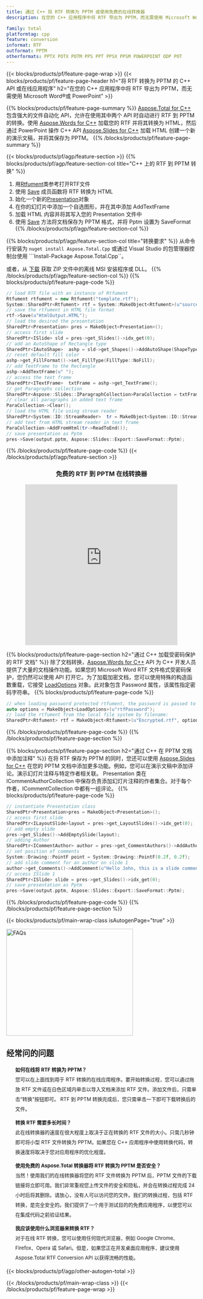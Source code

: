 ```yaml
---
title: 通过 C++ 将 RTF 转换为 PPTM 或使用免费的在线转换器
description: 在您的 C++ 应用程序中将 RTF 导出为 PPTM，而无需使用 Microsoft Word of PowerPoint 或在线。在集成代码之前快速测试免费的 RTF 到 PPTM 在线转换器。

family: total
platformtag: cpp
feature: conversion
informat: RTF
outformat: PPTM
otherformats: PPTX POTX POTM PPS PPT PPSX PPSM POWERPOINT ODP POT
---
```

{{< blocks/products/pf/feature-page-wrap >}}
{{< blocks/products/pf/feature-page-header h1="将 RTF 转换为 PPTM 的 C++ API 或在线应用程序" h2="在您的 C++ 应用程序中将 RTF 导出为 PPTM，而无需使用 Microsoft Word&reg;或 PowerPoint" >}}

{{% blocks/products/pf/feature-page-summary %}}
[Aspose.Total for C++](https://products.aspose.com/total/cpp/) 包含强大的文件自动化 API，允许在使用其中两个 API 时自动进行 RTF 到 PPTM 的转换。使用 [Aspose.Words for C++](https://products.aspose.com/words/cpp/) 加载您的 RTF 并将其转换为 HTML，然后通过 PowerPoint 操作 C++ API [Aspose.Slides for C++](https://products.aspose.com/slides/cpp/) 加载 HTML 创建一个新的演示文稿，并将其保存为 PPTM。 
{{% /blocks/products/pf/feature-page-summary  %}}

{{< blocks/products/pf/agp/feature-section >}}
{{% blocks/products/pf/agp/feature-section-col title="C++ 上的 RTF 到 PPTM 转换" %}}
1. 用[Rtfument](https://reference.aspose.com/words/cpp/class/aspose.words.rtfument)类参考打开RTF文件
2. 使用 [Save](https://reference.aspose.com/words/cpp/class/aspose.words.rtfument#save_stdbasicostream_saveoptions) 成员函数将 RTF 转换为 HTML
3. 始化一个新的[Presentation](https://reference.aspose.com/slides/cpp/class/aspose.slides.presentation)对象
4. 在你的幻灯片中添加一个自选图形，并在其中添加 AddTextFrame
5. 加载 HTML 内容并将其写入您的 Presentation 文件中
6. 使用 [Save](https://reference.aspose.com/slides/cpp/class/aspose.slides.presentation#afcd59ec697bf05c10f78c3869de2ec9e) 方法将文档保存为 PPTM 格式，并将 Pptm 设置为 SaveFormat
{{% /blocks/products/pf/agp/feature-section-col %}}

{{% blocks/products/pf/agp/feature-section-col title="转换要求" %}}
从命令行安装为 ```nuget install Aspose.Total.Cpp``` 或通过 Visual Studio 的包管理器控制台使用 ```Install-Package Aspose.Total.Cpp``。

或者，从 [下载](https://releases.aspose.com/total/cpp) 获取 ZIP 文件中的离线 MSI 安装程序或 DLL。
{{% /blocks/products/pf/agp/feature-section-col %}}
{{% blocks/products/pf/feature-page-code %}}

```cpp
// load RTF file with an instance of Rtfument
Rtfument rtfument = new Rtfument("template.rtf");
System::SharedPtr<Rtfument> rtf = System::MakeObject<Rtfument>(u"sourceFile.rtf");
// save the rtfument in HTML file format
rtf->Save(u"HtmlOutput.HTML");
// load the desired the presentation
SharedPtr<Presentation> pres = MakeObject<Presentation>();
// access first slide
SharedPtr<ISlide> sld = pres->get_Slides()->idx_get(0);
// add an AutoShape of Rectangle type
SharedPtr<IAutoShape>  ashp = sld->get_Shapes()->AddAutoShape(ShapeType::Rectangle, 10, 10, 700, 500);
// reset default fill color
ashp->get_FillFormat()->set_FillType(FillType::NoFill);
// add TextFrame to the Rectangle
ashp->AddTextFrame(u" ");
// access the text frame
SharedPtr<ITextFrame>  txtFrame = ashp->get_TextFrame();
// get Paragraphs collection
SharedPtr<Aspose::Slides::IParagraphCollection>ParaCollection = txtFrame->get_Paragraphs();
// clear all paragraphs in added text frame
ParaCollection->Clear();
// load the HTML file using stream reader
SharedPtr<System::IO::StreamReader>  tr = MakeObject<System::IO::StreamReader>(HtmlOutput.HTML);
// add text from HTML stream reader in text frame
ParaCollection->AddFromHtml(tr->ReadToEnd());
// save presentation as Pptm
pres->Save(output.pptm, Aspose::Slides::Export::SaveFormat::Pptm);                  
```


{{% /blocks/products/pf/feature-page-code %}}
{{< /blocks/products/pf/agp/feature-section >}}

<div class="container-fluid agp-content bg-white aboutfile box-1 vh100 section nopbtm">
<div class=container>
<div class=row>
<div class="demobox tc col-md-12 padding-0" align="center">

<h3>免费的 RTF 到 PPTM 在线转换器</h3>

<iframe title="rtf 到 pptm 转换在线工具" style="border: none; height: 426px;" scrolling="no" src="https://total-conversion-app-65z5r2lp.qa.k8s.dynabic.com/?to=pptm&from=rtf" id="child-iframe" width="80%"></iframe>

</div></div>
</div></div>

{{% blocks/products/pf/feature-page-section  h2="通过 C++ 加载受密码保护的 RTF 文档" %}}
除了文档转换，[Aspose.Words for C++](https://products.aspose.com/words/cpp/) API 为 C++ 开发人员提供了大量的文档操作功能。如果您的 Microsoft Word RTF 文件格式受密码保护，您仍然可以使用 API 打开它。为了加载加密文档，您可以使用特殊的构造函数重载，它接受 [LoadOptions](https://reference.aspose.com/words/cpp/class/aspose.words.loading.load_options) 对象。此对象包含 Password 属性，该属性指定密码字符串。
{{% blocks/products/pf/feature-page-code %}}

```cpp
// when loading password protected rtfument, the password is passed to the rtfument's constructor using a LoadOptions object.
auto options = MakeObject<LoadOptions>(u"rtfPassword");
// load the rtfument from the local file system by filename:
SharedPtr<Rtfument> rtf = MakeObject<Rtfument>(u"Encrypted.rtf", options);
```

{{% /blocks/products/pf/feature-page-code  %}}
{{% /blocks/products/pf/feature-page-section %}}

{{% blocks/products/pf/feature-page-section  h2="通过 C++ 在 PPTM 文档中添加注释" %}}
在将 RTF 保存为 PPTM 的同时，您还可以使用 [Aspose.Slides for C++](https://products.aspose.com/slides/cpp/) 在您的 PPTM 文档中添加更多功能。例如，您可以在演示文稿中添加评论。演示幻灯片注释与特定作者相关联。 Presentation 类在 ICommentAuthorCollection 中保存负责添加幻灯片注释的作者集合。对于每个作者，ICommentCollection 中都有一组评论。
{{% blocks/products/pf/feature-page-code %}}

```cpp
// instantiate Presentation class
SharedPtr<Presentation>pres = MakeObject<Presentation>();
// access first slide
SharedPtr<ILayoutSlide>layout = pres->get_LayoutSlides()->idx_get(0);
// add empty slide
pres->get_Slides()->AddEmptySlide(layout);
// adding Author
SharedPtr<ICommentAuthor> author = pres->get_CommentAuthors()->AddAuthor(u"John Doe", u"MF");
// set position of comments
System::Drawing::PointF point = System::Drawing::PointF(0.2f, 0.2f);
// add slide comment for an author on slide 1
author->get_Comments()->AddComment(u"Hello John, this is a slide comment", pres->get_Slides()->idx_get(1), point, DateTime::get_Now());
// access ISlide 1
SharedPtr<ISlide> slide = pres->get_Slides()->idx_get(0);
// save presentation as Pptm
pres->Save(output.pptm, Aspose::Slides::Export::SaveFormat::Pptm);  
```

{{% /blocks/products/pf/feature-page-code  %}}
{{% /blocks/products/pf/feature-page-section %}}

{{< blocks/products/pf/main-wrap-class isAutogenPage="true" >}}
<style>.howtolist li{margin-right: 0!important;line-height: 26px;position: relative;margin-bottom: 10px;font-size: 13px;list-style-type: none;}</style>
<div class="col-md-12 tl bg-gray-dark howtolist section">
  <a class="anchor" name="faqpage"></a>
  <div class="container tl dflex" itemscope="" itemtype="https://schema.org/FAQPage">
      <div class="col-md-4 howtosectiongfx">
          <img class="social-panel-hide-on-mobile" src="https://www.groupdocs.cloud/templates/brand/images/groupdocs/conversion/groupdocs_conversion-brand.png" alt="FAQs" width="335" height="283">
      </div>
      <div class="howtosection col-md-8">
          <div>
              <h2>经常问的问题</h2>
              <ul>
                  <li itemscope="" itemprop="mainEntity" itemtype="https://schema.org/Question">
                      <div>
                          <span itemprop="name"><b>如何在线将 RTF 转换为 PPTM？</b></span>
                      </div>
                      <div itemscope="" itemprop="acceptedAnswer" itemtype="https://schema.org/Answer">
                          <span itemprop="text">您可以在上面找到用于 RTF 转换的在线应用程序。要开始转换过程，您可以通过拖放 RTF 文件或在白色区域内单击以导入文档来添加 RTF 文件。添加文件后，只需单击“转换”按钮即可。 RTF 到 PPTM 转换完成后，您只需单击一下即可下载转换后的文件。</span>
                      </div>
                  </li>
                  <li itemscope="" itemprop="mainEntity" itemtype="https://schema.org/Question">
                      <div>
                          <span itemprop="name"><b>转换 RTF 需要多长时间？</b></span>
                      </div>
                      <div itemscope="" itemprop="acceptedAnswer" itemtype="https://schema.org/Answer">
                          <span itemprop="text">此在线转换器的速度在很大程度上取决于正在转换的 RTF 文件的大小。只需几秒钟即可将小型 RTF 文件转换为 PPTM。如果您在 C++ 应用程序中使用转换代码，转换速度将取决于您对应用程序的优化程度。</span>
                      </div>
                  </li>
                  <li itemscope="" itemprop="mainEntity" itemtype="https://schema.org/Question">
                      <div>
                          <span itemprop="name"><b>使用免费的 Aspose.Total 转换器将 RTF 转换为 PPTM 是否安全？</b></span>
                      </div>
                      <div itemscope="" itemprop="acceptedAnswer" itemtype="https://schema.org/Answer">
                          <span itemprop="text">当然！使用我们的在线转换器将您的 RTF 文件转换为 PPTM 后，PPTM 文件的下载链接将立即可用。我们非常重视您上传文件的安全和隐私，并会在转换过程完成 24 小时后将其删除。请放心，没有人可以访问您的文件。我们的转换过程，包括 RTF 转换，是完全安全的。我们提供了一个用于测试目的的免费应用程序，以便您可以在集成代码之前验证结果。</span>
                      </div>
                  </li>                 
                  <li itemscope="" itemprop="mainEntity" itemtype="https://schema.org/Question">
                      <div>
                          <span itemprop="name"><b>我应该使用什么浏览器来转换 RTF？</b></span>
                      </div>
                      <div itemscope="" itemprop="acceptedAnswer" itemtype="https://schema.org/Answer">
                          <span itemprop="text">对于在线 RTF 转换，您可以使用任何现代浏览器，例如 Google Chrome、Firefox、Opera 或 Safari。但是，如果您正在开发桌面应用程序，建议使用 Aspose.Total RTF Conversion API 以获得流畅的性能。</span>
                      </div>
                  </li>
              </ul>
          </div>
      </div>
  </div>
{{< blocks/products/pf/agp/other-autogen-total >}}

{{< /blocks/products/pf/main-wrap-class >}}
{{< /blocks/products/pf/feature-page-wrap >}}